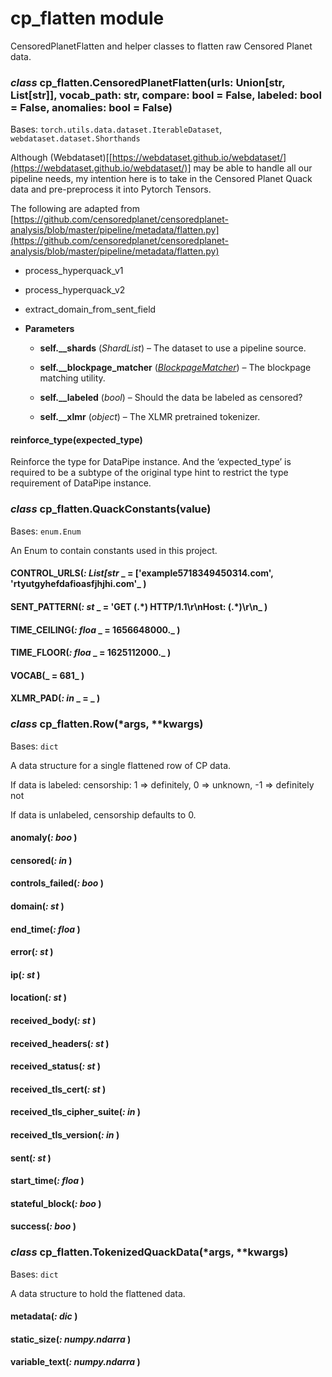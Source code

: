 # cp_flatten module

CensoredPlanetFlatten and helper classes to flatten raw Censored Planet data.


### _class_ cp_flatten.CensoredPlanetFlatten(urls: Union[str, List[str]], vocab_path: str, compare: bool = False, labeled: bool = False, anomalies: bool = False)
Bases: `torch.utils.data.dataset.IterableDataset`, `webdataset.dataset.Shorthands`

Although (Webdataset)[[https://webdataset.github.io/webdataset/](https://webdataset.github.io/webdataset/)] may be able to handle all our pipeline needs,
my intention here is to take in the Censored Planet Quack data and pre-preprocess it into Pytorch Tensors.

The following are adapted from [https://github.com/censoredplanet/censoredplanet-analysis/blob/master/pipeline/metadata/flatten.py](https://github.com/censoredplanet/censoredplanet-analysis/blob/master/pipeline/metadata/flatten.py)


* process_hyperquack_v1


* process_hyperquack_v2


* extract_domain_from_sent_field


* **Parameters**

    
    * **self.__shards** (*ShardList*) – The dataset to use a pipeline source.


    * **self.__blockpage_matcher** ([*BlockpageMatcher*](blockpage.md#blockpage.BlockpageMatcher)) – The blockpage matching utility.


    * **self.__labeled** (*bool*) – Should the data be labeled as censored?


    * **self.__xlmr** (*object*) – The XLMR pretrained tokenizer.



#### reinforce_type(expected_type)
Reinforce the type for DataPipe instance. And the ‘expected_type’ is required
to be a subtype of the original type hint to restrict the type requirement
of DataPipe instance.


### _class_ cp_flatten.QuackConstants(value)
Bases: `enum.Enum`

An Enum to contain constants used in this project.


#### CONTROL_URLS(_: List[str_ _ = ['example5718349450314.com', 'rtyutgyhefdafioasfjhjhi.com'_ )

#### SENT_PATTERN(_: st_ _ = 'GET (.\*) HTTP/1.1\\r\\nHost: (.\*)\\r\\n_ )

#### TIME_CEILING(_: floa_ _ = 1656648000._ )

#### TIME_FLOOR(_: floa_ _ = 1625112000._ )

#### VOCAB(_ = 681_ )

#### XLMR_PAD(_: in_ _ = _ )

### _class_ cp_flatten.Row(\*args, \*\*kwargs)
Bases: `dict`

A data structure for a single flattened row of CP data.

If data is labeled:
censorship: 1 => definitely, 0 => unknown, -1 => definitely not

If data is unlabeled, censorship defaults to 0.


#### anomaly(_: boo_ )

#### censored(_: in_ )

#### controls_failed(_: boo_ )

#### domain(_: st_ )

#### end_time(_: floa_ )

#### error(_: st_ )

#### ip(_: st_ )

#### location(_: st_ )

#### received_body(_: st_ )

#### received_headers(_: st_ )

#### received_status(_: st_ )

#### received_tls_cert(_: st_ )

#### received_tls_cipher_suite(_: in_ )

#### received_tls_version(_: in_ )

#### sent(_: st_ )

#### start_time(_: floa_ )

#### stateful_block(_: boo_ )

#### success(_: boo_ )

### _class_ cp_flatten.TokenizedQuackData(\*args, \*\*kwargs)
Bases: `dict`

A data structure to hold the flattened data.


#### metadata(_: dic_ )

#### static_size(_: numpy.ndarra_ )

#### variable_text(_: numpy.ndarra_ )
